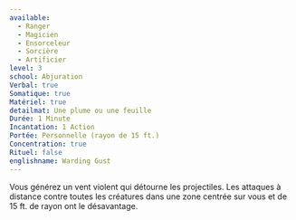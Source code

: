 ```yaml
---
available:
  - Ranger
  - Magicien
  - Ensorceleur
  - Sorcière
  - Artificier
level: 3
school: Abjuration
Verbal: true
Somatique: true
Matériel: true
detailmat: Une plume ou une feuille
Durée: 1 Minute
Incantation: 1 Action
Portée: Personnelle (rayon de 15 ft.)
Concentration: true
Rituel: false
englishname: Warding Gust
---
```

Vous générez un vent violent qui détourne les projectiles. Les attaques à distance contre toutes les créatures dans une zone centrée sur vous et de 15 ft. de rayon ont le désavantage.